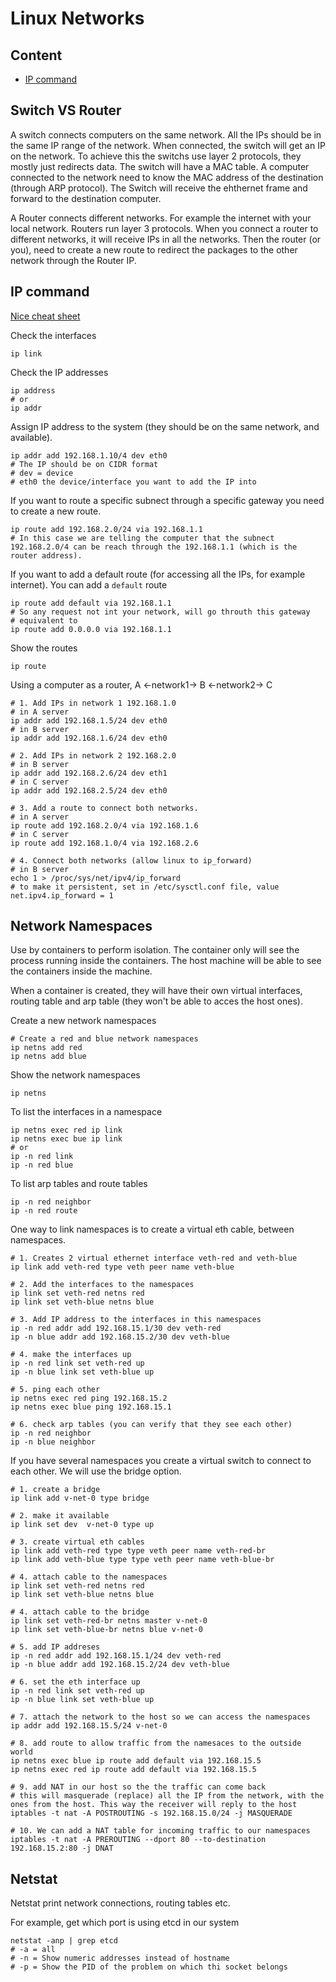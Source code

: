 # Linux Networks

## Content

<!-- toc -->

- [IP command](#ip-command)

<!-- tocstop -->

## Switch VS Router
A switch connects computers on the same network. All the IPs should be in the same IP range of the network. When connected, the switch will get an IP on the network.
To achieve this the switchs use layer 2 protocols, they mostly just redirects data. The switch will have a MAC table.
A computer connected to the network need to know the MAC address of the destination (through ARP protocol). The Switch will receive the ehthernet frame and forward to the destination computer.

A Router connects different networks. For example the internet with your local network. Routers run layer 3 protocols.
When you connect a router to different networks, it will receive IPs in all the networks.
Then the router (or you), need to create a new route to redirect the packages to the other network through the Router IP.


## IP command
[Nice cheat sheet](https://access.redhat.com/sites/default/files/attachments/rh_ip_command_cheatsheet_1214_jcs_print.pdf)

Check the interfaces
```
ip link
```

Check the IP addresses
```
ip address
# or
ip addr
```

Assign IP address to the system (they should be on the same network, and available).
```
ip addr add 192.168.1.10/4 dev eth0
# The IP should be on CIDR format
# dev = device
# eth0 the device/interface you want to add the IP into
```

If you want to route a specific subnect through a specific gateway you need to create a new route.
```
ip route add 192.168.2.0/24 via 192.168.1.1
# In this case we are telling the computer that the subnect 192.168.2.0/4 can be reach through the 192.168.1.1 (which is the router address).
```

If you want to add a default route (for accessing all the IPs, for example internet). You can add a `default` route
```
ip route add default via 192.168.1.1
# So any request not int your network, will go throuth this gateway
# equivalent to
ip route add 0.0.0.0 via 192.168.1.1
```

Show the routes
```
ip route
```

Using a computer as a router, A <-network1-> B <-network2-> C
```
# 1. Add IPs in network 1 192.168.1.0
# in A server
ip addr add 192.168.1.5/24 dev eth0
# in B server
ip addr add 192.168.1.6/24 dev eth0

# 2. Add IPs in network 2 192.168.2.0
# in B server
ip addr add 192.168.2.6/24 dev eth1
# in C server
ip addr add 192.168.2.5/24 dev eth0

# 3. Add a route to connect both networks.
# in A server
ip route add 192.168.2.0/4 via 192.168.1.6
# in C server
ip route add 192.168.1.0/4 via 192.168.2.6

# 4. Connect both networks (allow linux to ip_forward)
# in B server
echo 1 > /proc/sys/net/ipv4/ip_forward
# to make it persistent, set in /etc/sysctl.conf file, value net.ipv4.ip_forward = 1
```

## Network Namespaces

Use by containers to perform isolation. The container only will see the process running inside the containers. The host machine will be able to see the containers inside the machine.

When a container is created, they will have their own virtual interfaces, routing table and arp table (they won't be able to acces the host ones).

Create a new network namespaces
```
# Create a red and blue network namespaces
ip netns add red
ip netns add blue
```

Show the network namespaces
```
ip netns
```

To list the interfaces in a namespace
```
ip netns exec red ip link
ip netns exec bue ip link
# or
ip -n red link
ip -n red blue
```

To list arp tables and route tables
```
ip -n red neighbor
ip -n red route
```

One way to link namespaces is to create a virtual eth cable, between namespaces.
```
# 1. Creates 2 virtual ethernet interface veth-red and veth-blue
ip link add veth-red type veth peer name veth-blue

# 2. Add the interfaces to the namespaces
ip link set veth-red netns red
ip link set veth-blue netns blue

# 3. Add IP address to the interfaces in this namespaces
ip -n red addr add 192.168.15.1/30 dev veth-red
ip -n blue addr add 192.168.15.2/30 dev veth-blue

# 4. make the interfaces up
ip -n red link set veth-red up
ip -n blue link set veth-blue up

# 5. ping each other
ip netns exec red ping 192.168.15.2
ip netns exec blue ping 192.168.15.1

# 6. check arp tables (you can verify that they see each other)
ip -n red neighbor
ip -n blue neighbor
```

If you have several namespaces you create a virtual switch to connect to each other. We will use the bridge option.
```
# 1. create a bridge
ip link add v-net-0 type bridge

# 2. make it available
ip link set dev  v-net-0 type up

# 3. create virtual eth cables 
ip link add veth-red type type veth peer name veth-red-br
ip link add veth-blue type type veth peer name veth-blue-br

# 4. attach cable to the namespaces
ip link set veth-red netns red
ip link set veth-blue netns blue

# 4. attach cable to the bridge
ip link set veth-red-br netns master v-net-0
ip link set veth-blue-br netns blue v-net-0

# 5. add IP addreses
ip -n red addr add 192.168.15.1/24 dev veth-red
ip -n blue addr add 192.168.15.2/24 dev veth-blue

# 6. set the eth interface up
ip -n red link set veth-red up
ip -n blue link set veth-blue up

# 7. attach the network to the host so we can access the namespaces
ip addr add 192.168.15.5/24 v-net-0

# 8. add route to allow traffic from the namesaces to the outside world
ip netns exec blue ip route add default via 192.168.15.5
ip netns exec red ip route add default via 192.168.15.5

# 9. add NAT in our host so the the traffic can come back
# this will masquerade (replace) all the IP from the network, with the ones from the host. This way the receiver will reply to the host
iptables -t nat -A POSTROUTING -s 192.168.15.0/24 -j MASQUERADE

# 10. We can add a NAT table for incoming traffic to our namespaces
iptables -t nat -A PREROUTING --dport 80 --to-destination 192.168.15.2:80 -j DNAT
```


## Netstat
Netstat print network connections, routing tables etc.

For example, get which port is using etcd in our system
```
netstat -anp | grep etcd
# -a = all
# -n = Show numeric addresses instead of hostname
# -p = Show the PID of the problem on which thi socket belongs
```

